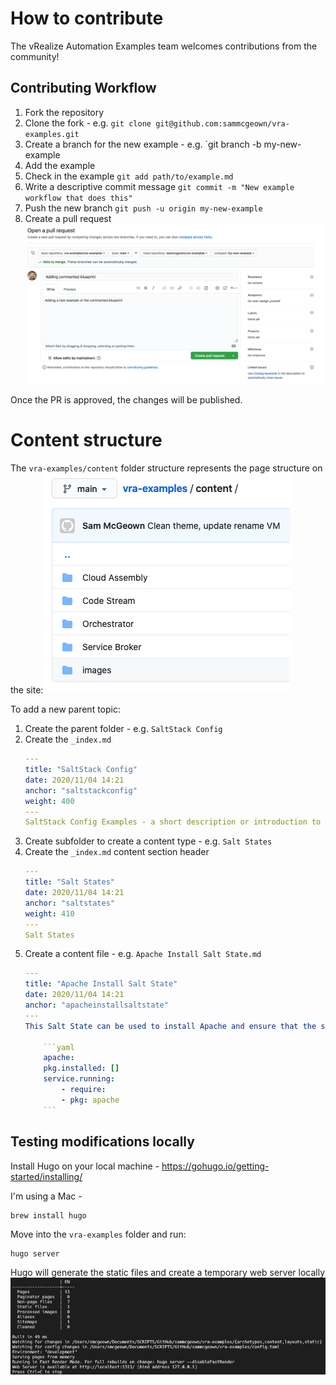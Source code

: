 # How to contribute

The vRealize Automation Examples team welcomes contributions from the community!

## Contributing Workflow

1. Fork the repository
2. Clone the fork - e.g. `git clone git@github.com:sammcgeown/vra-examples.git`
3. Create a branch for the new example - e.g. `git branch -b my-new-example
4. Add the example
5. Check in the example `git add path/to/example.md`
6. Write a descriptive commit message `git commit -m "New example workflow that does this"`
7. Push the new branch `git push -u origin my-new-example`
8. Create a pull request
    ![](images/2020-11-06-14-26-32.png)

Once the PR is approved, the changes will be published.

# Content structure
The `vra-examples/content` folder structure represents the page structure on the site:
![](images/2020-11-06-12-46-09.png)

To add a new parent topic:
1. Create the parent folder - e.g. `SaltStack Config`
2. Create the `_index.md`
    ```yaml
    ---
    title: "SaltStack Config"
    date: 2020/11/04 14:21
    anchor: "saltstackconfig"
    weight: 400
    ---
    SaltStack Config Examples - a short description or introduction to the section.
    ```
3. Create subfolder to create a content type - e.g. `Salt States`
4. Create the `_index.md` content section header
    ```yaml
    ---
    title: "Salt States"
    date: 2020/11/04 14:21
    anchor: "saltstates"
    weight: 410
    ---
    Salt States
    ```
5. Create a content file - e.g. `Apache Install Salt State.md`
    ```yaml
    ---
    title: "Apache Install Salt State"
    date: 2020/11/04 14:21
    anchor: "apacheinstallsaltstate"
    ---
    This Salt State can be used to install Apache and ensure that the service is running:

        ```yaml
        apache:
        pkg.installed: []
        service.running:
            - require:
            - pkg: apache
        ```
    ```

## Testing modifications locally

Install Hugo on your local machine - https://gohugo.io/getting-started/installing/

I'm using a Mac - 
```bash
brew install hugo
```
Move into the `vra-examples` folder and run:

```shell
hugo server
```

Hugo will generate the static files and create a temporary web server locally
![](images/2020-11-06-14-30-25.png)
